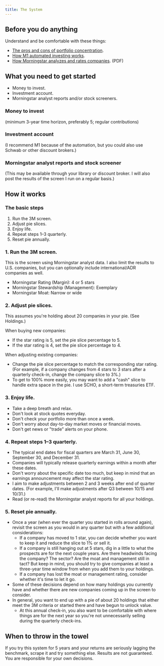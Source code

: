 ```yaml
---
title: The System
---
```


## Before you do anything
Understand and be comfortable with these things:
- [The pros and cons of portfolio concentration](https://www.investopedia.com/articles/investing/030916/concentrated-vs-diversified-portfolios-comparing-pros-and-cons.asp).
- [How M1 automated investing works](https://support.m1finance.com/hc/en-us/articles/360001379367-How-M1-Finance-Trades).
- [How Morningstar analyzes and rates companies](https://www.morningstar.com/content/dam/marketing/shared/research/methodology/705988Morningstar_Equity_Research_Methodology.pdf). (PDF)

## What you need to get started
- Money to invest.
- Investment account.
- Morningstar analyst reports and/or stock screeners.

### Money to invest
 (minimum 3-year time horizon, preferably 5; regular contributions)

### Investment account
 (I recommend M1 because of the automation, but you could also use Schwab or other discount brokers.)

### Morningstar analyst reports and stock screener
(This may be available through your library or discount broker. I will also post the results of the screen I run on a regular basis.)


## How it works

### The basic steps
1. Run the 3M screen.
2. Adjust pie slices.
3. Enjoy life.
4. Repeat steps 1–3 quarterly.
5. Reset pie annually.

### 1. Run the 3M screen.
This is the screen using Morningstar analyst data. I also limit the results to U.S. companies, but you can optionally include international/ADR companies as well.

- Morningstar Rating (Margin): 4 or 5 stars
- Morningstar Stewardship (Management): Exemplary
- Morningstar Moat: Narrow or wide

### 2. Adjust pie slices.
This assumes you're holding about 20 companies in your pie. (See Holdings.)

When buying new companies:
- If the star rating is 5, set the pie slice percentage to 5.
- If the star rating is 4, set the pie slice percentage to 4.

When adjusting existing companies:
- Change the pie slice percentage to match the corresponding star rating. (For example, if a company changes from 4 stars to 3 stars after a quarterly check-in, change the company slice to 3%.)
- To get to 100% more easily, you may want to add a "cash" slice to handle extra space in the pie. I use SCHO, a short-term treasuries ETF.

### 3. Enjoy life.
- Take a deep breath and relax.
- Don't look at stock quotes everyday.
- Don't check your portfolio more than once a week.
- Don't worry about day-to-day market moves or financial moves.
- Don't get news or "trade" alerts on your phone.

### 4. Repeat steps 1–3 quarterly.
- The typical end dates for fiscal quarters are March 31, June 30, September 30, and December 31.
- Companies will typically release quarterly earnings within a month after these dates.
- Don't worry about the specific date too much, but keep in mind that an earnings announcement may affect the star rating.
- I aim to make adjustments between 2 and 3 weeks after end of quarter dates. (For example, I'll make adjustments after Q3 between 10/15 and 10/31.)
- Read (or re-read) the Morningstar analyst reports for all your holdings.

### 5. Reset pie annually.
- Once a year (when ever the quarter you started in rolls around again), revisit the screen as you would in any quarter but with a few additional considerations:
    - If a company has moved to 1 star, you can decide whether you want to keep it and reduce the slice to 1% or sell it.
    - If a company is still hanging out at 5 stars, dig in a little to what the prospects are for the next couple years. Are there headwinds facing the company? The sector? Are the moat and management still in tact? But keep in mind, you should try to give companies at least a three-year time window from when you add them to your holdings.
    - If a company has lost the moat or management rating, consider whether it's time to let it go.
- Some of these decisions depend on how many holdings you currently have and whether there are new companies coming up in the screen to consider.
- In general, you want to end up with a pie of about 20 holdings that either meet the 3M criteria or started there and have begun to unlock value.
    - At this annual check-in, you also want to be comfortable with where things are for the next year so you're not unnecessarily selling during the quarterly check-ins.

## When to throw in the towel
If you try this system for 5 years and your returns are seriously lagging the benchmark, scrape it and try something else. Results are not guaranteed. You are responsible for your own decisions.